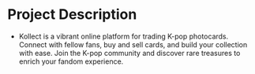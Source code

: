 # Project Description
- Kollect is a vibrant online platform for trading K-pop photocards. Connect with fellow fans, buy and sell cards, and build your collection with ease. Join the K-pop community and discover rare treasures to enrich your fandom experience.